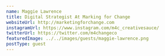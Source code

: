 ```yaml
---
name: Maggie Lawrence
title: Digital Strategist At Marking for Change
websiteUrl: http://marketingforchange.com
instagramUrl: https://www.instagram.com/m4c_creativesauce/
twitterUrl: https://twitter.com/m4changeco
featuredImage: ../../images/guests/maggie-lawrence.png
postType: guest
---
```

